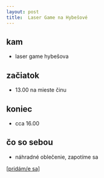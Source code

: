 ```yaml
---
layout: post
title:  Laser Game na Hybešové
---
```

## kam
* laser game hybešova

## začiatok
* 13.00 na mieste činu

## koniec
* cca 16.00

## čo so sebou
* náhradné oblečenie, zapotíme sa

[[pridám/e sa]](https://forms.gle/uPrrtEvy3oXR1u2h8)